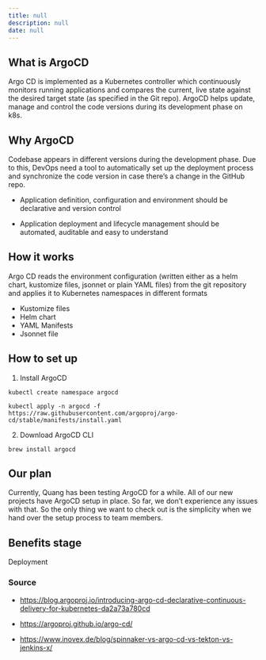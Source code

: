 ```yaml
---
title: null
description: null
date: null
---
```


## What is ArgoCD

Argo CD is implemented as a Kubernetes controller which continuously monitors running applications and compares the current, live state against the desired target state (as specified in the Git repo). ArgoCD helps update, manage and control the code versions during its development phase on k8s.

## Why ArgoCD

Codebase appears in different versions during the development phase. Due to this, DevOps need a tool to automatically set up the deployment process and synchronize the code version in case there’s a change in the GitHub repo.

- Application definition, configuration and environment should be declarative and version control

- Application deployment and lifecycle management should be automated, auditable and easy to understand

## How it works

Argo CD reads the environment configuration (written either as a helm chart, kustomize files, jsonnet or plain YAML files) from the git repository and applies it to Kubernetes namespaces in different formats

- Kustomize files
- Helm chart
- YAML Manifests
- Jsonnet file

## How to set up

1. Install ArgoCD

`kubectl create namespace argocd`

`kubectl apply -n argocd -f https://raw.githubusercontent.com/argoproj/argo-cd/stable/manifests/install.yaml`

2. Download ArgoCD CLI

`brew install argocd`

## Our plan

Currently, Quang has been testing ArgoCD for a while. All of our new projects have ArgoCD setup in place. So far, we don’t experience any issues with that. So the only thing we want to check out is the simplicity when we hand over the setup process to team members.

## Benefits stage

Deployment

### Source

- https://blog.argoproj.io/introducing-argo-cd-declarative-continuous-delivery-for-kubernetes-da2a73a780cd

- https://argoproj.github.io/argo-cd/

- https://www.inovex.de/blog/spinnaker-vs-argo-cd-vs-tekton-vs-jenkins-x/
